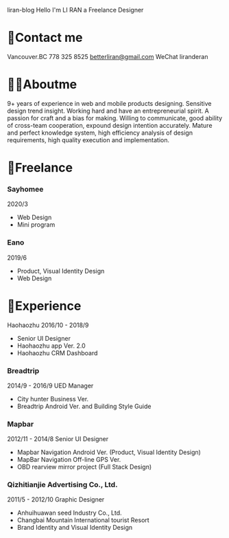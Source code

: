 liran-blog
Hello I'm LI RAN
a Freelance Designer
# 📮Contact me 
Vancouver.BC
778 325 8525
betterliran@gmail.com
WeChat liranderan
# 👨‍💻Aboutme
9+ years of experience in web and mobile products designing.
Sensitive design trend insight.
Working hard and have an entrepreneurial spirit. A passion for craft and a bias for making.
Willing to communicate, good ability of cross-team cooperation, expound design intention accurately.
Mature and perfect knowledge system, high efficiency analysis of design requirements, high quality execution and implementation.
# 🌈Freelance
### Sayhomee 
2020/3
* Web Design
* Mini program
### Eano 
2019/6 
* Product, Visual Identity Design
* Web Design
# 📌Experience
Haohaozhu 
2016/10 - 2018/9
* Senior UI Designer 
* Haohaozhu app Ver. 2.0 
* Haohaozhu CRM Dashboard
### Breadtrip
2014/9 - 2016/9   UED Manager
* City hunter Business Ver.
* Breadtrip Android Ver.  and Building Style Guide
### Mapbar
2012/11 - 2014/8 Senior UI Designer
* Mapbar Navigation Android Ver. (Product, Visual Identity Design)
* MapBar Navigation Off-line GPS Ver. 
* OBD rearview mirror project (Full Stack Design)
### Qizhitianjie Advertising Co., Ltd.  
2011/5 - 2012/10  Graphic Designer  
* Anhuihuawan seed Industry Co., Ltd.
* Changbai Mountain International tourist Resort
* Brand Identity and Visual Identity Design
